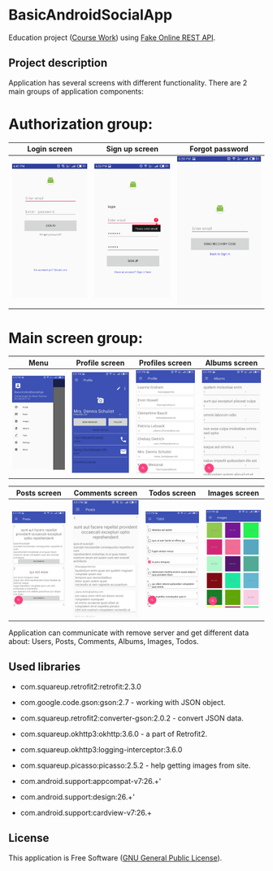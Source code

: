# BasicAndroidSocialApp

Education project ([Course Work](https://docs.google.com/document/d/14UDe7SXd2zrWBW0XNbPjL5oz43zMdSm6IjXCbADizDA/edit)) using [Fake Online REST API](http://jsonplaceholder.typicode.com).

## Project description
Application has several screens with different functionality. There are 2 main groups of application components:
# Authorization group:
Login screen | Sign up screen | Forgot password
-------------|----------------- | -------------
![alt text](screenshots/signIn.jpg)  | ![alt text](screenshots/signUp.jpg) | ![alt text](screenshots/recover.jpg)

# Main screen group:

Menu | Profile screen | Profiles screen | Albums screen 
-------------|----------------- | ------------- | -------------
![alt text](screenshots/menu.jpg)  | ![alt text](screenshots/progile.jpg) | ![alt text](screenshots/profiles.jpg) | ![alt text](screenshots/albums.jpg)


Posts screen | Comments screen | Todos screen | Images screen
-------------|----------------- | ------------- | -------------
![alt text](screenshots/posts.jpg)  | ![alt text](screenshots/comments.jpg) | ![alt text](screenshots/todos.jpg) | ![alt text](screenshots/images.jpg)

Application can communicate with remove server and get different data about: Users, Posts, Comments, Albums, Images, Todos.

## Used libraries
* com.squareup.retrofit2:retrofit:2.3.0 
* com.google.code.gson:gson:2.7 - working with JSON object.
* com.squareup.retrofit2:converter-gson:2.0.2 - convert JSON data.
* com.squareup.okhttp3:okhttp:3.6.0 - a part of Retrofit2.
* com.squareup.okhttp3:logging-interceptor:3.6.0
* com.squareup.picasso:picasso:2.5.2 - help getting images from site.

* com.android.support:appcompat-v7:26.+'
* com.android.support:design:26.+'
* com.android.support:cardview-v7:26.+

## License
This application is Free Software ([GNU General Public License](https://www.gnu.org/licenses/gpl.html)).
